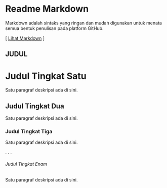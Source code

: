 # Readme Markdown
Markdown adalah sintaks yang ringan dan mudah digunakan untuk menata semua bentuk penulisan pada platform GitHub.

[ [Lihat Markdown](https://raw.githubusercontent.com/agungpambudi55/readme-markdown/master/README.md) ]

## JUDUL

# Judul Tingkat Satu
Satu paragraf deskripsi ada di sini.

## Judul Tingkat Dua
Satu paragraf deskripsi ada di sini.

### Judul Tingkat Tiga
Satu paragraf deskripsi ada di sini.

. . .

###### Judul Tingkat Enam
Satu paragraf deskripsi ada di sini.